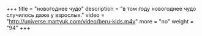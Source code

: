 +++
title = "новогоднее чудо"
description = "в том году новогоднее чудо случилось даже у взрослых."
video = "http://universe.martyuk.com/video/beru-kids.m4v"
more = "no"
weight = "94"
+++